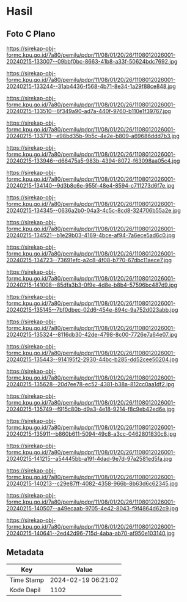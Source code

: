 # Hasil

## Foto C Plano

https://sirekap-obj-formc.kpu.go.id/7a80/pemilu/pdpr/11/08/01/20/26/1108012026001-20240215-133007--09bbf0bc-8663-41b8-a33f-50624bdc7692.jpg

https://sirekap-obj-formc.kpu.go.id/7a80/pemilu/pdpr/11/08/01/20/26/1108012026001-20240215-133244--31ab4436-f568-4b71-8e34-1a29f88ce848.jpg

https://sirekap-obj-formc.kpu.go.id/7a80/pemilu/pdpr/11/08/01/20/26/1108012026001-20240215-133510--6f349a90-ad7a-440f-9760-b110e1f39767.jpg

https://sirekap-obj-formc.kpu.go.id/7a80/pemilu/pdpr/11/08/01/20/26/1108012026001-20240215-133713--e98bd35b-9b5c-4e2e-b809-a69686ddd7b3.jpg

https://sirekap-obj-formc.kpu.go.id/7a80/pemilu/pdpr/11/08/01/20/26/1108012026001-20240215-133946--d66475a5-983b-4394-8072-f63098aa05c4.jpg

https://sirekap-obj-formc.kpu.go.id/7a80/pemilu/pdpr/11/08/01/20/26/1108012026001-20240215-134140--9d3b8c6e-955f-48e4-8594-c711273d6f7e.jpg

https://sirekap-obj-formc.kpu.go.id/7a80/pemilu/pdpr/11/08/01/20/26/1108012026001-20240215-134345--0636a2b0-04a3-4c5c-8cd8-324706b55a2e.jpg

https://sirekap-obj-formc.kpu.go.id/7a80/pemilu/pdpr/11/08/01/20/26/1108012026001-20240215-134521--b1e29b03-4169-4bce-af94-7a6ece5ad6c0.jpg

https://sirekap-obj-formc.kpu.go.id/7a80/pemilu/pdpr/11/08/01/20/26/1108012026001-20240215-134723--73691efc-a2c8-4f08-b770-67dbc11aece7.jpg

https://sirekap-obj-formc.kpu.go.id/7a80/pemilu/pdpr/11/08/01/20/26/1108012026001-20240215-141008--85dfa3b3-0f9e-4d8e-b8b4-57596bc487d9.jpg

https://sirekap-obj-formc.kpu.go.id/7a80/pemilu/pdpr/11/08/01/20/26/1108012026001-20240215-135145--7bf0dbec-02d6-454e-894c-9a752d023abb.jpg

https://sirekap-obj-formc.kpu.go.id/7a80/pemilu/pdpr/11/08/01/20/26/1108012026001-20240215-135324--8116db30-42de-4798-8c00-7726e7a64e07.jpg

https://sirekap-obj-formc.kpu.go.id/7a80/pemilu/pdpr/11/08/01/20/26/1108012026001-20240215-135443--914195f2-2930-44bc-b285-dd52cee50204.jpg

https://sirekap-obj-formc.kpu.go.id/7a80/pemilu/pdpr/11/08/01/20/26/1108012026001-20240215-135628--20d7ee78-ec52-4381-b38a-812cc0aa1df2.jpg

https://sirekap-obj-formc.kpu.go.id/7a80/pemilu/pdpr/11/08/01/20/26/1108012026001-20240215-135749--f915c80b-d9a3-4e18-9214-f8c9eb42ed6e.jpg

https://sirekap-obj-formc.kpu.go.id/7a80/pemilu/pdpr/11/08/01/20/26/1108012026001-20240215-135911--b860b611-5094-49c8-a3cc-0462801830c8.jpg

https://sirekap-obj-formc.kpu.go.id/7a80/pemilu/pdpr/11/08/01/20/26/1108012026001-20240215-141215--a54445bb-a19f-4dad-9e7d-97a2581ed5fa.jpg

https://sirekap-obj-formc.kpu.go.id/7a80/pemilu/pdpr/11/08/01/20/26/1108012026001-20240215-140213--c29e87ff-4082-4358-966b-8b63d6c62345.jpg

https://sirekap-obj-formc.kpu.go.id/7a80/pemilu/pdpr/11/08/01/20/26/1108012026001-20240215-140507--a49ecaab-9705-4e42-8043-f9f4864d62c9.jpg

https://sirekap-obj-formc.kpu.go.id/7a80/pemilu/pdpr/11/08/01/20/26/1108012026001-20240215-140641--2ed42d96-715d-4aba-ab70-af950e103140.jpg


## Metadata

| Key        | Value               |
| ---------- | ------------------- |
| Time Stamp | 2024-02-19 06:21:02 |
| Kode Dapil | 1102                |



